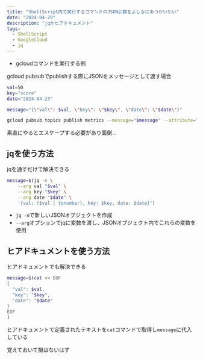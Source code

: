 ```yaml
---
title: "ShellScript内で実行するコマンドのJSON引数をよしなにあつかいたい"
date: "2024-04-29"
description: "jqかヒアドキュメント"
tags:
  - ShellScript
  - GoogleCloud
  - jq
---
```


- gcloudコマンドを実行する例

gcloud pubsubでpublishする際にJSONをメッセージとして渡す場合

```bash
val=50
key="score"
date="2024-04-23"

message="{\"val\": $val, \"key\": \"$key\", \"date\": \"$date\"}"

gcloud pubsub topics publish metrics --message="$message" --attribute="source=obsidian-dailynote-metadata"
```

素直にやるとエスケープする必要があり面倒…

## jqを使う方法

jqを通すだけで解決できる

```bash
message=$(jq -n \
    --arg val "$val" \
    --arg key "$key" \
    --arg date "$date" \
    '{val: ($val | tonumber), key: $key, date: $date}')
```

- `jq -n`で新しいJSONオブジェクトを作成
- `--arg`オプションでjqに変数を渡し、JSONオブジェクト内でこれらの変数を使用

## ヒアドキュメントを使う方法

ヒアドキュメントでも解決できる

```bash
message=$(cat << EOF
{
  "val": $val,
  "key": "$key",
  "date": "$date"
}
EOF
)
```

ヒアドキュメントで定義されたテキストを`cat`コマンドで取得し`message`に代入している

覚えておいて損はないはず
